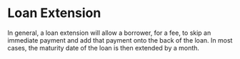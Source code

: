---
---

# Loan Extension

In general, a loan extension will allow a borrower, for a fee, to skip an immediate payment and add that payment onto the back of the loan. In most cases, the maturity date of the loan is then extended by a month.
